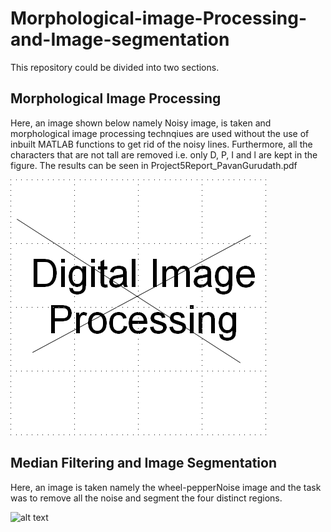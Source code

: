 # Morphological-image-Processing-and-Image-segmentation
This repository could be divided into two sections. 
## Morphological Image Processing
Here, an image shown below namely Noisy image, is taken and morphological image processing technqiues are used without the use of inbuilt MATLAB functions to get rid of the noisy lines. Furthermore, all the characters that are not tall are removed i.e. only D, P, I and l are kept in the figure. The results can be seen in Project5Report_PavanGurudath.pdf

![alt text](proj5.gif "Noisy image")

## Median Filtering and Image Segmentation
Here, an image is taken namely the wheel-pepperNoise image and the task was to remove all the noise and segment the four distinct regions. 

![alt text](wheelpepper.gif "wheel-pepperNoise image")
